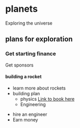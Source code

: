 # planets

Exploring the universe

## plans for exploration 

### Get starting finance 
Get sponsors

#### building a rocket

* learn more about rockets
* building plan
    * physics [Link to book here](https://www.amazon.de/Love-Physics-Rainbow-Journey-Through/dp/1439108277)
    * Engineering
- hire an engineer
- Earn money
